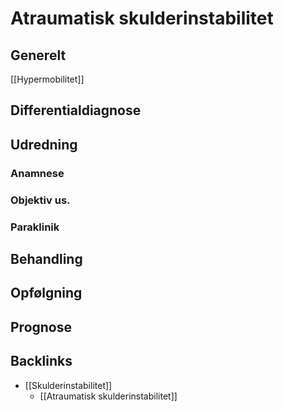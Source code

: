 # Atraumatisk skulderinstabilitet
## Generelt
[[Hypermobilitet]]

## Differentialdiagnose


## Udredning
### Anamnese

### Objektiv us.

### Paraklinik

## Behandling


## Opfølgning


## Prognose


## Backlinks
* [[Skulderinstabilitet]]
	* [[Atraumatisk skulderinstabilitet]]

<!-- #anki/tag/med/Orto #anki/deck/Medicine #anki/tag/med/GP -->

<!-- {BearID:A9FD9451-C132-49E4-9ADD-867A853847E4-19264-000024D965CAF9FC} -->

